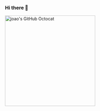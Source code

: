 ### Hi there 👋
<img align="left" src="https://user-images.githubusercontent.com/30981320/91923190-205e5200-eca6-11ea-94e6-0629438735e7.png" alt="joao's GitHub Octocat" width=300px height=300px/>

<!--
**joaoCastroHub/joaoCastroHub** is a ✨ _special_ ✨ repository because its `README.md` (this file) appears on your GitHub profile.

Here are some ideas to get you started:

- 🔭 I’m currently working on ...
- 🌱 I’m currently learning ...
- 👯 I’m looking to collaborate on ...
- 🤔 I’m looking for help with ...
- 💬 Ask me about ...
- 📫 How to reach me: ...
- 😄 Pronouns: ...
- ⚡ Fun fact: ...
-->
